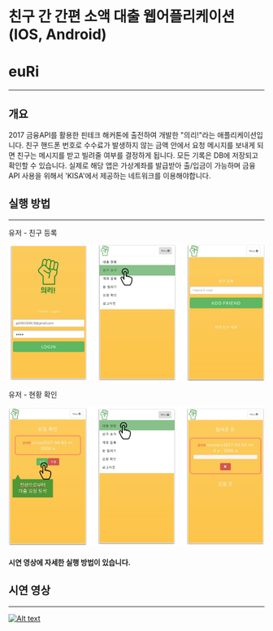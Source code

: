 # 친구 간 간편 소액 대출 웹어플리케이션(IOS, Android)

euRi
=============

-------------

## 개요
 2017 금융API를 활용한 핀테크 해커톤에 출전하여 개발한 "의리!"라는 애플리케이션입니다. 친구 핸드폰 번호로 수수료가 발생하지 않는 금액 안에서 요청 메시지를 보내게 되면 친구는 메시지를 받고 빌려줄 여부를 결정하게 됩니다. 모든 기록은 DB에 저장되고 확인할 수 있습니다. 실제로 해당 앱은 가상계좌를 발급받아 출/입금이 가능하며 금융API 사용을 위해서 'KISA'에서 제공하는 네트워크를 이용해야합니다.

## 실행 방법
-------------

유저 - 친구 등록

![main](./screenshot/user.png)

유저 - 현황 확인

![main](./screenshot/user1.png)

#### 시연 영상에 자세한 실행 방법이 있습니다.

## 시연 영상
-------------
[![Alt text](https://youtu.be/mA8cjDR0F-M/0.jpg)](https://youtu.be/mA8cjDR0F-M)
